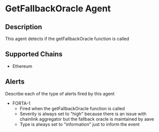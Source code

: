 # GetFallbackOracle Agent

## Description

This agent detects if the getFallbackOracle function is called

## Supported Chains

- Ethereum

## Alerts

Describe each of the type of alerts fired by this agent

- FORTA-1
  - Fired when the getFallbackOracle function is called
  - Severity is always set to "high" because there is an issue with chainlink aggregator but the fallback oracle is maintained by aave
  - Type is always set to "information" just to inform the event


